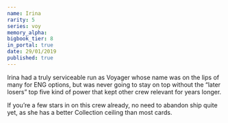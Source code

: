 ```yaml
---
name: Irina
rarity: 5
series: voy
memory_alpha:
bigbook_tier: 8
in_portal: true
date: 29/01/2019
published: true
---
```


Irina had a truly serviceable run as Voyager whose name was on the lips of many for ENG options, but was never going to stay on top without the “later losers” top five kind of power that kept other crew relevant for years longer.

If you’re a few stars in on this crew already, no need to abandon ship quite yet, as she has a better Collection ceiling than most cards.
